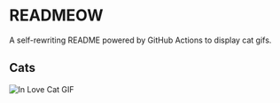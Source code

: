 # READMEOW

A self-rewriting README powered by GitHub Actions to display cat gifs.

## Cats

![In Love Cat GIF](https://media0.giphy.com/media/MDJ9IbxxvDUQM/200.gif?cid=9acd02dagwp7yzwwyp2orj9asbjwyfvzijlpqbtzjn08dfb6&ep=v1_gifs_search&rid=200.gif&ct=g)

